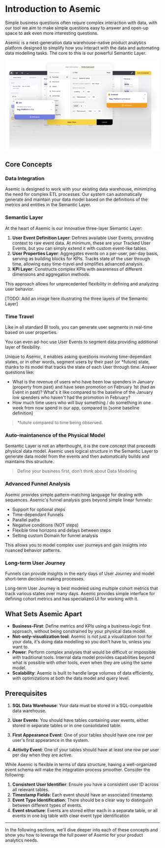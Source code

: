 # Introduction to Asemic

Simple business questions often requre complex interaction with data, with our tool we aim to make simple questions easy to answer and open-up space to ask even more interesting questions.

Asemic is a next-generation data warehouse-native product analytics platform designed to simplify how you interact with the data and automating data modelling tasks. The core to this is our powerful Semantic Layer.

![Asemic App](../public/img/asemic.png)

## Core Concepts

### Data Integration

Asemic is designed to work with your existing data warehouse, minimizing the need for complex ETL processes. Our system can automatically generate and maintain your data model based on the definitions of the metrics and entities in the Semantic Layer.

### Semantic Layer

At the heart of Asemic is our innovative three-layer Semantic Layer:

1. **User Event Definition Layer**: Defines available User Events, providing context to raw event data. At minimum, these are your Tracked User Events, but you can simply extend it with custom event-like tables.
2. **User Properties Layer**: Aggregates events on a per-user, per-day basis, serving as building blocks for KPIs. Tracks state of the user through time, allowing easy time-travel and simplifies advanced analysis.
3. **KPI Layer**: Constructs complex KPIs with awareness of different dimensions and aggregation methods.

This approach allows for unprecedented flexibility in defining and analyzing user behavior.

[TODO: Add an image here illustrating the three layers of the Semantic Layer]

### Time Travel

Like in all standard BI tools, you can generate user segments in real-time based on user properties. 

You can even ad-hoc use User Events to segment data providing additional layer of flexibility.

Unique to Asemic, it enables asking questions involving time-dependant states, or in other words, segment users by their past (or *future) state, thanks to its model that tracks the state of each User through time. Answer questions like:
- What is the revenue of users who have been low spenders in January (property from past) and have seen promotion on February 1st (had an Event in past)? What's it like compared to the baseline of the January low spenders who haven't had the promotion in February?
- How much time users who will buy something / do something in one week from now spend in our app, compared to [some baseline definition]

> *future compared to time being observed.

### Auto-maintanence of the Physical Model

Semantic Layer is not an afterthought, it is the core concept that preceeds physical data model. Asemic uses logical structure in the Semantic Layer to generate data model from the events and then automatically builds and maintains this structure. 

> Define your business first, don't think about Data Modeling

### Advanced Funnel Analysis

Asemic provides simple pattern-matching language for dealing with sequences. Asemic's funnel analysis goes beyond simple linear funnels:

- Support for optional steps
- Time-dependant Funnels
- Parallel paths
- Negative conditions (NOT steps)
- Flexible time horizons and delays between steps
- Setting custom Domain for funnel analysis

This allows you to model complex user journeys and gain insights into nuanced behavior patterns.

### Long-term User Journey

Funnels can provide insights in the early days of User Journey and model short-term decision making processes. 

Long-term User Journey is best modeled using multiple cohort metrics that track various states over many days. Asemic provides simple interface for defining cohort metrics and has specialized UI for working with it.

## What Sets Asemic Apart

- **Business-First**: Define metrics and KPIs using a business-logic first approach, without being constrained by your physical data model.
- **Not-only-visualization tool**: Asemic is not just a visualization tool for your data, it's doing data modelling so you don't have to, unless you want to.
- **Power**: Perform complex analyses that would be difficult or impossible with traditional tools. Internal data model provides capabilities beyond what is possible with other tools, even when they are using the same model.
- **Scalability**: Asemic is built to handle large volumes of data efficiently, with optimizations at both the data model and query level.

## Prerequisites

1. **SQL Data Warehouse**: Your data must be stored in a SQL-compatible data warehouse.

2. **User Events**: You should have tables containing user events, either stored in separate tables or in one consolidated table.

3. **First Appearance Event**: One of your tables should have one row per user's first appearance in the system.

4. **Activity Event**: One of your tables should have at least one row per user per day when they are active.

While Asemic is flexible in terms of data structure, having a well-organized event schema will make the integration process smoother. Consider the following:

1. **Consistent User Identifier**: Ensure you have a consistent user ID across all relevant tables.
2. **Timestamp Fields**: Each event should have an associated timestamp.
3. **Event Type Identification**: There should be a clear way to distinguish between different types of events.
4. **Event structure**: Events are stored either each in a separate table, or all events in one big table with clear event type identification


---
In the following sections, we'll dive deeper into each of these concepts and show you how to leverage the full power of Asemic for your product analytics needs.

